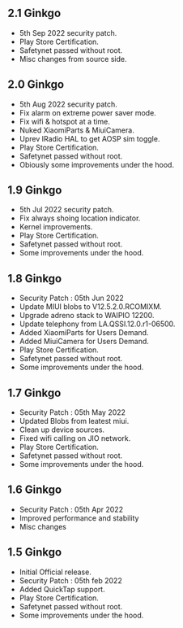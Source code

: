 ## 2.1 Ginkgo
- 5th Sep 2022 security patch.
- Play Store Certification.
- Safetynet passed without root.
- Misc changes from source side.

## 2.0 Ginkgo
- 5th Aug 2022 security patch.
- Fix alarm on extreme power saver mode.
- Fix wifi & hotspot at a time.
- Nuked XiaomiParts & MiuiCamera.
- Uprev IRadio HAL to get AOSP sim toggle.
- Play Store Certification.
- Safetynet passed without root.
- Obiously some improvements under the hood.

## 1.9 Ginkgo
- 5th Jul 2022 security patch.
- Fix always shoing location indicator.
- Kernel improvements.
- Play Store Certification.
- Safetynet passed without root.
- Some improvements under the hood.

## 1.8 Ginkgo
- Security Patch : 05th Jun 2022
- Update MIUI blobs to V12.5.2.0.RCOMIXM.
- Upgrade adreno stack to WAIPIO 12200.
- Update telephony from LA.QSSI.12.0.r1-06500.
- Added XiaomiParts for Users Demand.
- Added MiuiCamera for Users Demand.
- Play Store Certification.
- Safetynet passed without root.
- Some improvements under the hood.

## 1.7 Ginkgo
- Security Patch : 05th May 2022
- Updated Blobs from leatest miui.
- Clean up device sources.
- Fixed wifi calling on JIO network.
- Play Store Certification.
- Safetynet passed without root.
- Some improvements under the hood.

## 1.6 Ginkgo
- Security Patch : 05th Apr 2022
- Improved performance and stability
- Misc changes

## 1.5 Ginkgo
- Initial Official release.
- Security Patch : 05th feb 2022
- Added QuickTap support.
- Play Store Certification.
- Safetynet passed without root.
- Some improvements under the hood.
